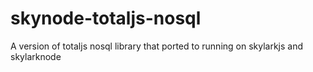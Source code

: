 # skynode-totaljs-nosql
A version of totaljs nosql library that ported to running on skylarkjs and skylarknode
